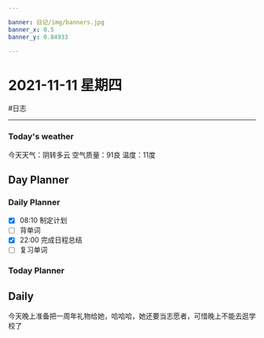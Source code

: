 ```yaml
---

banner: 日记/img/banners.jpg
banner_x: 0.5
banner_y: 0.84933

---
```

# 2021-11-11 星期四
#日志 

---

### Today's weather
今天天气：阴转多云
空气质量：91良
温度：11度
## Day Planner

### Daily Planner
- [x] 08:10 制定计划
- [ ] 背单词
- [x] 22:00 完成日程总结
- [ ] 复习单词

### Today Planner

## Daily

今天晚上准备把一周年礼物给她，哈哈哈，她还要当志愿者，可惜晚上不能去逛学校了

